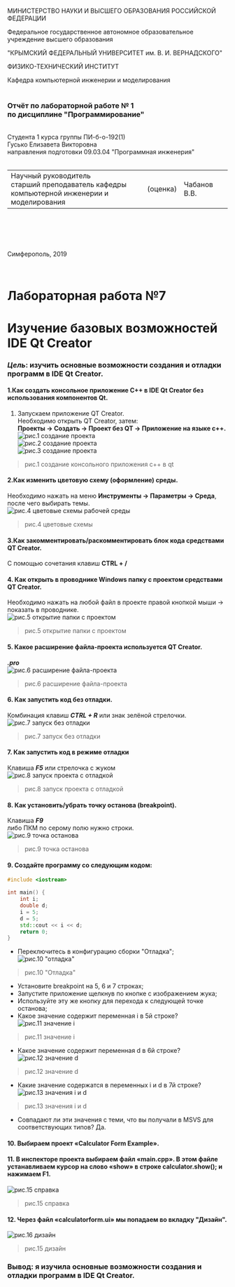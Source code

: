 МИНИСТЕРСТВО НАУКИ  И ВЫСШЕГО ОБРАЗОВАНИЯ РОССИЙСКОЙ ФЕДЕРАЦИИ  

Федеральное государственное автономное образовательное учреждение высшего образования  

"КРЫМСКИЙ ФЕДЕРАЛЬНЫЙ УНИВЕРСИТЕТ им. В. И. ВЕРНАДСКОГО"  

ФИЗИКО-ТЕХНИЧЕСКИЙ ИНСТИТУТ  

Кафедра компьютерной инженерии и моделирования
<br/><br/>
### Отчёт по лабораторной работе № 1<br/> по дисциплине "Программирование"
<br/>
​Cтудента 1 курса группы ПИ-б-о-192(1)<br/>
Гусько Елизавета Викторовна<br/>
направления подготовки 09.03.04 "Программная инженерия"  
<br/>


<br/>
<table>

<tr><td>Научный руководитель<br/> старший преподаватель кафедры<br/> компьютерной инженерии и моделирования</td>

<td>(оценка)</td>

<td>Чабанов В.В.</td>

</tr>

</table>

<br/><br/>

​

Симферополь, 2019

<br/>

# Лабораторная работа №7

# Изучение базовых возможностей IDE Qt Creator

### ***Цель***: изучить основные возможности создания и отладки программ в IDE Qt Creator.

#### 1.Как создать консольное приложение С++ в IDE Qt Creator без использования компонентов Qt.<br/>
1. Запускаем приложение QT Creator.  
 Необходимо открыть QT Creator, затем:<br>
  **Проекты → Создать → Проект без QT → Приложение на языке с++.** <br/> 
![рис.1 создание проекта](png/1.png "рис.1 создание приложения") <br>
![рис.2 создание проекта](png/2.png " ") <br>
![рис.3 создание проекта](png/3.png " ")
>рис.1 создание консольного приложения c++ в qt

#### 2.Как изменить цветовую схему (оформление) среды.<br/>
Необходимо нажать на меню **Инструменты → Параметры → Среда**, после чего выбирать темы.<br>
![рис.4 цветовые схемы рабочей среды](png/2.1.png " ") <br>
>рис.4 цветовые схемы
 #### 3.Как закомментировать/раскомментировать блок кода средствами QT Creator. <br/>
 С помощью сочетания клавиш **CTRL + /** <br/> 
 #### 4. Как открыть в проводнике Windows папку с проектом средствами QT Creator.<br/>
Необходимо нажать на любой файл в проекте правой кнопкой мыши → показать в проводнике.<br>
![рис.5 открытие папки с проектом](png/4.1.png " ") <br>
>рис.5 открытие папки с проектом
 #### 5. Какое расширение файла-проекта используется QT Creator.
***.pro***<br>
![рис.6 расширение файла-проекта](png/5.1.png " ") <br>
>рис.6 расширение файла-проекта
 #### 6. Как запустить код без отладки.
Комбинация клавиш ***CTRL + R*** или знак зелёной стрелочки.<br/>
![рис.7 запуск без отладки](png/6.1.png " ") <br>
>рис.7 запуск без отладки
 #### 7. Как запустить код в режиме отладки
Клавиша ***F5*** или стрелочка с жуком <br>
![рис.8 запуск проекта с отладкой](png/7.1.png " ") <br>
>рис.8 запуск проекта с отладкой
 #### 8. Как установить/убрать точку останова (breakpoint).
Клавиша ***F9*** <br/> либо ПКМ по серому полю нужно строки. <br>
![рис.9 точка останова](png/8.1.png " ") <br>
>рис.9 точка останова
 #### 9. Создайте программу со следующим кодом:

```c++
#include <iostream>

int main() {
    int i;
    double d;
    i = 5;
    d = 5;
    std::cout << i << d;
    return 0;
}
```
* Переключитесь в конфигурацию сборки "Отладка"; <br>
![рис.10 "отладка"](png/9.1.png " ") <br>
>рис.10 "Отладка"
* Установите breakpoint на 5, 6 и 7 строках; <br>
* Запустите приложение щелкнув по кнопке с изображением жука; <br>
* Используйте эту же кнопку для перехода к следующей точке останова; <br>
* Какое значение содержит переменная i в 5й строке? <br>
![рис.11 значение i](png/9.2.png " ")
>рис.11 значение i
* Какое значение содержит переменная d в 6й строке? <br>
![рис.12 значение d](png/9.3.png " ")
>рис.12 значение d
* Какие значение содержатся в переменных i и  d в 7й строке? <br>
![рис.13 значения i и d](png/9.4.png " ")
>рис.13 значения i и d
* Совпадают ли эти значения с теми, что вы получали в MSVS для соответствующих типов? Да.<br>
#### 10. Выбираем проект «Calculator Form Example». 
#### 11. В инспекторе проекта выбираем файл «main.cpp». В этом файле устанавливаем курсор на слово «show» в строке calculator.show(); и нажимаем **F1**. <br>
![рис.15 справка](png/15.1.png " ")
>рис.15 справка
#### 12. Через файл «calculatorform.ui» мы попадаем во вкладку "Дизайн".
![рис.16 дизайн](png/15.2.png " ") 
>рис.15 дизайн
###  Вывод: я изучила основные возможности создания и отладки программ в IDE Qt Creator.

